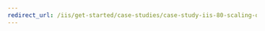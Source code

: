 ```yaml
---
redirect_url: /iis/get-started/case-studies/case-study-iis-80-scaling-on-an-hp-proliant-dl980-g7-8-processor-socket-system
---
```

